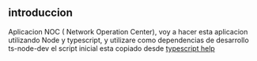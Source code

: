 ## introduccion

Aplicacion NOC ( Network Operation Center), voy a hacer esta aplicacion utilizando Node y typescript, y utilizare como dependencias de desarrollo ts-node-dev
el script inicial esta copiado desde [typescript help](https://gist.github.com/Klerith/3ba17e86dc4fabd8301a59699b9ffc0b)